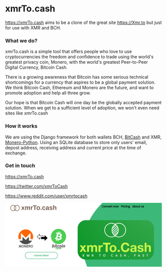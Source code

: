 # xmrTo.cash 


https://xmrTo.cash aims to be a clone of the great site https://Xmr.to but just for use with XMR and BCH. 


### What we do?

xmrTo.cash is a simple tool that offers people who love to use cryptocurrencies the freedom and confidence to trade using the world's greatest privacy coin, Monero, with the world's greatest Peer-to-Peer Digital Currency, Bitcoin Cash.
 
There is a growing awareness that Bitcoin has some serious technical shortcomings for a currency that aspires to be a global payment solution. We think Bitcoin Cash, Ethereum and Monero are the future, and want to promote adoption and help all three grow.

Our hope is that Bitcoin Cash will one day be the globally accepted payment solution. When we get to a sufficient level of adoption, we won't even need sites like xmrTo.cash
 
 
### How it works
 
We are using the Django framework for both wallets BCH, [BitCash](https://pybitcash.github.io/bitcash/) and XMR, [Monero-Python](https://github.com/monero-ecosystem/monero-python). Using an SQLite database to store only users' email, depost address, receiving address and current price at the time of exchange. 



### Get in touch

https://xmrTo.cash

https://twitter.com/xmrToCash

https://www.reddit.com/user/xmrtocash


 
![](images/site.png)
